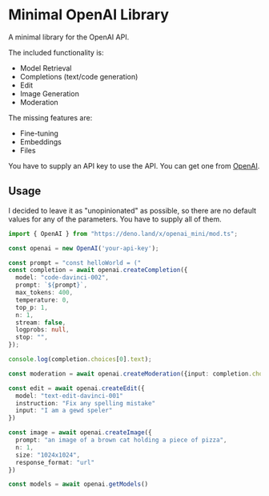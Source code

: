 # Minimal OpenAI Library

A minimal library for the OpenAI API.

The included functionality is:

* Model Retrieval
* Completions (text/code generation)
* Edit
* Image Generation
* Moderation

The missing features are:

* Fine-tuning
* Embeddings
* Files

You have to supply an API key to use the API. You can get one from [OpenAI](https://beta.openai.com/).


## Usage

I decided to leave it as "unopinionated" as possible, so there are no default values for any of the parameters. You have to supply all of them.

```ts
import { OpenAI } from "https://deno.land/x/openai_mini/mod.ts";

const openai = new OpenAI('your-api-key');

const prompt = "const helloWorld = ("
const completion = await openai.createCompletion({
  model: "code-davinci-002",
  prompt: `${prompt}`,
  max_tokens: 400,
  temperature: 0,
  top_p: 1,
  n: 1,
  stream: false,
  logprobs: null,
  stop: "",
});

console.log(completion.choices[0].text);

const moderation = await openai.createModeration({input: completion.choices[0].text})

const edit = await openai.createEdit({
  model: "text-edit-davinci-001"
  instruction: "Fix any spelling mistake"
  input: "I am a gewd speler"
})

const image = await openai.createImage({
  prompt: "an image of a brown cat holding a piece of pizza",
  n: 1,
  size: "1024x1024",
  response_format: "url"
})

const models = await openai.getModels()

```